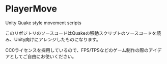 # PlayerMove
Unity Quake style movement scripts

このリポジトリのソースコードはQuakeの移動スクリプトのソースコードを読み、Unity向けにアレンジしたものになります。

CC0ライセンスを採用しているので、FPS/TPSなどのゲーム制作の際のアイデアとしてご自由にお使いください。
